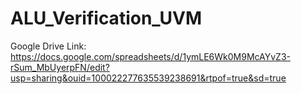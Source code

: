 # ALU_Verification_UVM
Google Drive Link: [https://docs.google.com/spreadsheets/d/1ymLE6Wk0M9McAYvZ3-rSum_MbUyerpFN/edit?usp=sharing&ouid=100022277635539238691&rtpof=true&sd=true
](https://drive.google.com/drive/folders/1Wt_EQyHQTvW4B3qIgQyVgvew79MQX20T?usp=sharing)
